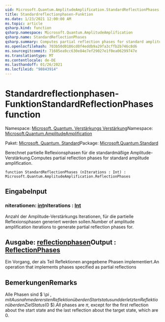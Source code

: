 ```yaml
---
uid: Microsoft.Quantum.AmplitudeAmplification.StandardReflectionPhases
title: Standardreflectionphasen-Funktion
ms.date: 1/23/2021 12:00:00 AM
ms.topic: article
qsharp.kind: function
qsharp.namespace: Microsoft.Quantum.AmplitudeAmplification
qsharp.name: StandardReflectionPhases
qsharp.summary: Computes partial reflection phases for standard amplitude amplification.
ms.openlocfilehash: 703b50d0186cd0f4eddb9a29fa3cffb2b746c8d6
ms.sourcegitcommit: 71605ea9cc630e84e7ef29027e1f0ea06299747e
ms.translationtype: MT
ms.contentlocale: de-DE
ms.lasthandoff: 01/26/2021
ms.locfileid: "98843914"
---
```

# <a name="standardreflectionphases-function"></a><span data-ttu-id="5f479-102">Standardreflectionphasen-Funktion</span><span class="sxs-lookup"><span data-stu-id="5f479-102">StandardReflectionPhases function</span></span>

<span data-ttu-id="5f479-103">Namespace: [Microsoft. Quantum. Verstärkungs Verstärkung](xref:Microsoft.Quantum.AmplitudeAmplification)</span><span class="sxs-lookup"><span data-stu-id="5f479-103">Namespace: [Microsoft.Quantum.AmplitudeAmplification](xref:Microsoft.Quantum.AmplitudeAmplification)</span></span>

<span data-ttu-id="5f479-104">Paket: [Microsoft. Quantum. Standard](https://nuget.org/packages/Microsoft.Quantum.Standard)</span><span class="sxs-lookup"><span data-stu-id="5f479-104">Package: [Microsoft.Quantum.Standard](https://nuget.org/packages/Microsoft.Quantum.Standard)</span></span>


<span data-ttu-id="5f479-105">Berechnet partielle Reflexionsphasen für die standardmäßige Amplitude-Verstärkung.</span><span class="sxs-lookup"><span data-stu-id="5f479-105">Computes partial reflection phases for standard amplitude amplification.</span></span>

```qsharp
function StandardReflectionPhases (nIterations : Int) : Microsoft.Quantum.AmplitudeAmplification.ReflectionPhases
```


## <a name="input"></a><span data-ttu-id="5f479-106">Eingabe</span><span class="sxs-lookup"><span data-stu-id="5f479-106">Input</span></span>

### <a name="niterations--int"></a><span data-ttu-id="5f479-107">niterationen: [int](xref:microsoft.quantum.lang-ref.int)</span><span class="sxs-lookup"><span data-stu-id="5f479-107">nIterations : [Int](xref:microsoft.quantum.lang-ref.int)</span></span>

<span data-ttu-id="5f479-108">Anzahl der Amplitude-Verstärkungs Iterationen, für die partielle Reflexionsphasen generiert werden sollen.</span><span class="sxs-lookup"><span data-stu-id="5f479-108">Number of amplitude amplification iterations to generate partial reflection phases for.</span></span>



## <a name="output--reflectionphases"></a><span data-ttu-id="5f479-109">Ausgabe: [reflectionphasen](xref:Microsoft.Quantum.AmplitudeAmplification.ReflectionPhases)</span><span class="sxs-lookup"><span data-stu-id="5f479-109">Output : [ReflectionPhases](xref:Microsoft.Quantum.AmplitudeAmplification.ReflectionPhases)</span></span>

<span data-ttu-id="5f479-110">Ein Vorgang, der als Teil Reflektionen angegebene Phasen implementiert.</span><span class="sxs-lookup"><span data-stu-id="5f479-110">An operation that implements phases specified as partial reflections</span></span>

## <a name="remarks"></a><span data-ttu-id="5f479-111">Bemerkungen</span><span class="sxs-lookup"><span data-stu-id="5f479-111">Remarks</span></span>

<span data-ttu-id="5f479-112">Alle Phasen sind $ \pi $, mit Ausnahme der ersten Reflektion über den Startstatus und der letzten Reflektion über den Ziel Status ($0 $).</span><span class="sxs-lookup"><span data-stu-id="5f479-112">All phases are $\pi$, except for the first reflection about the start state and the last reflection about the target state, which are $0$.</span></span>